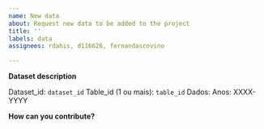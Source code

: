 ```yaml
---
name: New data
about: Request new data to be added to the project
title: ''
labels: data
assignees: rdahis, d116626, fernandascovino

---
```


**Dataset description**

Dataset_id: `dataset_id`
Table_id (1 ou mais): `table_id`
Dados: <link>
Anos: XXXX-YYYY

**How can you contribute?**
